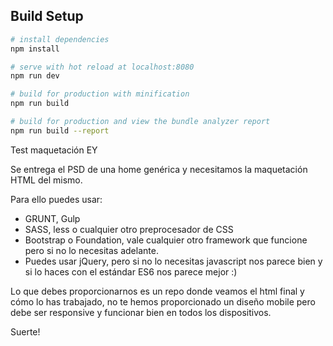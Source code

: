 ## Build Setup

``` bash
# install dependencies
npm install

# serve with hot reload at localhost:8080
npm run dev

# build for production with minification
npm run build

# build for production and view the bundle analyzer report
npm run build --report
```

Test maquetación EY

Se entrega el PSD de una home genérica y necesitamos la maquetación HTML del mismo.

Para ello puedes usar:

- GRUNT, Gulp
- SASS, less o cualquier otro preprocesador de CSS
- Bootstrap o Foundation, vale cualquier otro framework que funcione pero si no lo necesitas adelante. 
- Puedes usar jQuery, pero si no lo necesitas javascript nos parece bien y si lo haces con el estándar ES6 nos parece mejor :)

Lo que debes proporcionarnos es un repo donde veamos el html final y cómo lo has trabajado, no te hemos proporcionado un diseño mobile pero debe ser responsive y funcionar bien en todos los dispositivos. 

Suerte!

